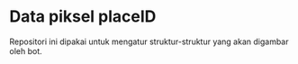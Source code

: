 # Data piksel placeID

Repositori ini dipakai untuk mengatur struktur-struktur yang akan digambar oleh bot.

